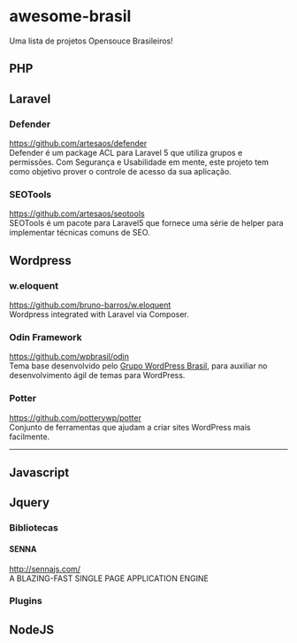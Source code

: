 # awesome-brasil
Uma lista de projetos Opensouce Brasileiros!

PHP
---
## Laravel

### Defender
https://github.com/artesaos/defender  
Defender é um package ACL para Laravel 5 que utiliza grupos e permissões. Com Segurança e Usabilidade em mente, este projeto tem como objetivo prover o controle de acesso da sua aplicação.

### SEOTools
https://github.com/artesaos/seotools  
SEOTools é um pacote para Laravel5 que fornece uma série de helper para implementar técnicas comuns de SEO.

## Wordpress

### w.eloquent 
https://github.com/bruno-barros/w.eloquent  
Wordpress integrated with Laravel via Composer.

### Odin Framework
https://github.com/wpbrasil/odin  
Tema base desenvolvido pelo [Grupo WordPress Brasil](https://www.facebook.com/groups/wordpress.brasil), para auxiliar no desenvolvimento ágil de temas para WordPress.

### Potter
https://github.com/potterywp/potter  
Conjunto de ferramentas que ajudam a criar sites WordPress mais facilmente.

-------------------------------------------------------

Javascript
----------
## Jquery

### Bibliotecas

#### SENNA
http://sennajs.com/  
A BLAZING-FAST SINGLE PAGE APPLICATION ENGINE

### Plugins

## NodeJS
